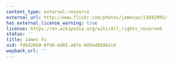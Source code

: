 ```yaml
---
content_type: external-resource
external_url: http://www.flickr.com/photos/jamesyu/13042995/
has_external_license_warning: true
license: https://en.wikipedia.org/wiki/All_rights_reserved
status: ''
title: James Yu
uid: fd6d2660-0f98-4d85-a07e-605ed869b2c6
wayback_url: ''
---
```

